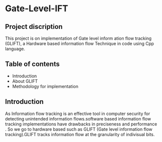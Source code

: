 # Gate-Level-IFT

## Project discription

This project is on implementation of Gate level inform ation flow tracking (GLIFT), a Hardware based information flow Technique in code using Cpp language.


## Table of contents

   * Introduction
   * About GLIFT
   * Methodology for implementation
   

## Introduction
As Information flow tracking is an effective tool in computer security for detecting unintended information flows.software based information flow tracking 
implementations have drawbacks in preciseness and performance . So we go to hardware based such as GLIFT (Gate level information flow tracking).GLIFT tracks
information flow at the granularity of indivisual bits.


